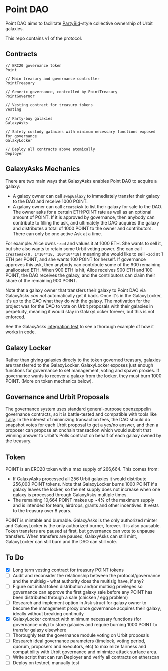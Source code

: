 # Point DAO

Point DAO aims to facilitate [PartyBid](https://github.com/PartyDAO/partybid)-style collective ownership of Urbit galaxies.

This repo contains v1 of the protocol.

## Contracts

```
// ERC20 governance token
Point

// Main treasury and governance controller
PointTreasury

// Generic governance, controlled by PointTreasury
PointGovernor

// Vesting contract for treasury tokens
Vesting

// Party-buy galaxies
GalaxyAsks

// Safely custody galaxies with minimum necessary functions exposed for governance
GalaxyLocker

// Deploy all contracts above atomically
Deployer
```

## GalaxyAsks Mechanics

There are two main ways that GalaxyAsks enables Point DAO to acquire a galaxy:
 - A galaxy owner can call `swapGalaxy` to immediately transfer their galaxy to the DAO and receive 1000 POINT.
 - A galaxy owner can call `createAsk` to list their galaxy for sale to the DAO. The owner asks for a certain ETH:POINT rate as well as an optional amount of POINT. If it is approved by governance, then anybody can contribute to filling the ask, and ultimately the DAO acquires the galaxy and distributes a total of 1000 POINT to the owner and contributors. There can only be one active Ask at a time.
 
For example: Alice owns `~zod` and values it at 1000 ETH. She wants to sell it, but she also wants to retain some Urbit voting power. She can call `createAsk(0, 1*10**18, 100*10**18)` meaning she would like to sell `~zod` at 1 ETH per POINT, and she wants 100 POINT for herself. If governance approves this ask, then anybody can contribute some of the 900 remaining unallocated ETH. When 900 ETH is hit, Alice receives 900 ETH and 100 POINT, the DAO receives the galaxy, and the contributors can claim their share of the remaining 900 POINT.

Note that a galaxy owner that transfers their galaxy to Point DAO via GalaxyAsks *can not* automatically get it back. Once it's in the GalaxyLocker, it's up to the DAO what they do with the galaxy. The motivation for the project was for the DAO to vote on Urbit proposals with their galaxies in perpetuity, meaning it would stay in GalaxyLocker forever, but this is not enforced.

See the GalaxyAsks [integration test](https://github.com/jgeary/point-dao-contracts/blob/master/contracts/test/GalaxyAsks.integration.t.sol) to see a thorough example of how it works in code.

## Galaxy Locker

Rather than giving galaxies direcly to the token governed treasury, galaxies are transferred to the GalaxyLocker. GalaxyLocker exposes just enough functions for governance to set management, voting and spawn proxies. If governance wants to recover a galaxy from the locker, they must burn 1000 POINT. (More on token mechanics below).

## Governance and Urbit Proposals
The governance system uses standard general-purpose openzeppelin governance contracts, so it is battle-tested and compatible with tools like [Tally](https://www.withtally.com/). In the interest of minimizing transaction fees, the DAO should do snapshot votes for each Urbit proposal to get a yes/no answer, and then a proposer can propose an onchain transaction which would submit that winning answer to Urbit's Polls contract on behalf of each galaxy owned by the treasury.

## Token
POINT is an ERC20 token with a max supply of 266,664. This comes from:

- If GalaxyAsks processed all 256 Urbit galaxies it would distribute 256,000 POINT tokens. Note that GalaxyLocker burns 1000 POINT if a galaxy leaves the locker, so the net supply does not increase when one galaxy is processed through GalaxyAsks multiple times.
- The remaining 10,664 POINT makes up ~4% of the maximum supply and is intended for team, airdrops, grants and other incentives. It vests to the treasury over 8 years.

POINT is mintable and burnable. GalaxyAsks is the only authorized minter and GalaxyLocker is the only authorized burner, forever. It is also pausable. Token transfers are paused at first, but governance can vote to unpause transfers. When transfers are paused, GalaxyAsks can still mint, GalaxyLocker can still burn and the DAO can still vote. 

## To Do
- [x] Long term vesting contract for treasury POINT tokens
- [ ] Audit and reconsider the relationship between the protocol/governance and the multisig - what authority does the multisig have, if any? 
- [ ] Figure out initial token distribution and/or multisig privileges so governance can approve the first galaxy sale before any POINT has been distributed through a sale (chicken / egg problem)
- [ ] Research and implement option in Ask struct for galaxy owner to become the management proxy once governance acquires their galaxy, ideally without breaking continuity
- [x] GalaxyLocker contract with minimum necessary functions (for governance only) to store galaxies and require burning 1000 POINT to transfer galaxy elsewhere
- [ ] Thoroughly test the governance module voting on Urbit proposals
- [ ] Research ideal governance parameters (timelock, voting period, quorum, proposers and executors, etc) to maximize fairness and compatibility with Urbit governance and minimize attack surface area.
- [ ] Write script that can run Deployer and verify all contracts on etherscan
- [ ] Deploy on testnet, manually test
